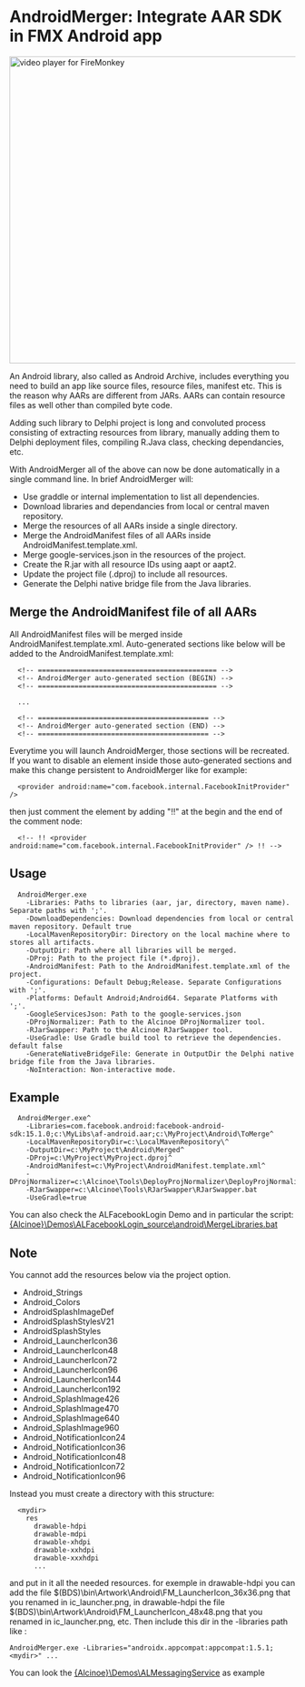 AndroidMerger: Integrate AAR SDK in FMX Android app
===================================================

<img src="https://github.com/MagicFoundation/Alcinoe/blob/master/References/DocImages/img-26.jpg?raw=true" alt="video player for FireMonkey" width="540" style="width:540px;"/>
                                 
An Android library, also called as Android Archive, includes 
everything you need to build an app like source files, 
resource files, manifest etc. This is the reason why AARs are 
different from JARs. AARs can contain resource files as well 
other than compiled byte code. 

Adding such library to Delphi project is long and convoluted 
process consisting of extracting resources from library, 
manually adding them to Delphi deployment files, compiling 
R.Java class, checking dependancies, etc.

With AndroidMerger all of the above can now be done 
automatically in a single command line. In brief 
AndroidMerger will:
 
* Use graddle or internal implementation to list all dependencies.
* Download libraries and dependancies from local or central maven repository.
* Merge the resources of all AARs inside a single directory.
* Merge the AndroidManifest files of all AARs inside AndroidManifest.template.xml.
* Merge google-services.json in the resources of the project.
* Create the R.jar with all resource IDs using aapt or aapt2.
* Update the project file (.dproj) to include all resources.
* Generate the Delphi native bridge file from the Java libraries.
   
Merge the AndroidManifest file of all AARs
------------------------------------------

All AndroidManifest files will be merged inside AndroidManifest.template.xml.
Auto-generated sections like below will be added to the 
AndroidManifest.template.xml:

```
  <!-- ============================================ -->
  <!-- AndroidMerger auto-generated section (BEGIN) -->
  <!-- ============================================ -->
  
  ...
  
  <!-- ========================================== -->
  <!-- AndroidMerger auto-generated section (END) -->
  <!-- ========================================== --> 
```

Everytime you will launch AndroidMerger, those sections will be recreated.
If you want to disable an element inside those auto-generated sections
and make this change persistent to AndroidMerger like for example:

```
  <provider android:name="com.facebook.internal.FacebookInitProvider" />
```

then just comment the element by adding "!!" at the begin and the end 
of the comment node: 

```
  <!-- !! <provider android:name="com.facebook.internal.FacebookInitProvider" /> !! -->
```
   
Usage
-----

```
  AndroidMerger.exe
    -Libraries: Paths to libraries (aar, jar, directory, maven name). Separate paths with ';'.
    -DownloadDependencies: Download dependencies from local or central maven repository. Default true
    -LocalMavenRepositoryDir: Directory on the local machine where to stores all artifacts.
    -OutputDir: Path where all libraries will be merged.
    -DProj: Path to the project file (*.dproj).
    -AndroidManifest: Path to the AndroidManifest.template.xml of the project.
    -Configurations: Default Debug;Release. Separate Configurations with ';'.
    -Platforms: Default Android;Android64. Separate Platforms with ';'.
    -GoogleServicesJson: Path to the google-services.json
    -DProjNormalizer: Path to the Alcinoe DProjNormalizer tool.
    -RJarSwapper: Path to the Alcinoe RJarSwapper tool.
    -UseGradle: Use Gradle build tool to retrieve the dependencies. default false
    -GenerateNativeBridgeFile: Generate in OutputDir the Delphi native bridge file from the Java libraries.
    -NoInteraction: Non-interactive mode.
```

Example
-------

```
  AndroidMerger.exe^
    -Libraries=com.facebook.android:facebook-android-sdk:15.1.0;c:\MyLibs\af-android.aar;c:\MyProject\Android\ToMerge^
    -LocalMavenRepositoryDir=c:\LocalMavenRepository\^
    -OutputDir=c:\MyProject\Android\Merged^
    -DProj=c:\MyProject\MyProject.dproj^
    -AndroidManifest=c:\MyProject\AndroidManifest.template.xml^
    -DProjNormalizer=c:\Alcinoe\Tools\DeployProjNormalizer\DeployProjNormalizer.exe^
    -RJarSwapper=c:\Alcinoe\Tools\RJarSwapper\RJarSwapper.bat
    -UseGradle=true
```
 
You can also check the ALFacebookLogin Demo and in particular the script:
[{Alcinoe}\Demos\ALFacebookLogin\_source\android\MergeLibraries.bat](https://github.com/MagicFoundation/Alcinoe/tree/master/Demos/ALFacebookLogin/_source/android/MergeLibraries.bat)

Note
----

You cannot add the resources below via the project option. 

  * Android_Strings
  * Android_Colors
  * AndroidSplashImageDef
  * AndroidSplashStylesV21
  * AndroidSplashStyles
  * Android_LauncherIcon36
  * Android_LauncherIcon48
  * Android_LauncherIcon72
  * Android_LauncherIcon96
  * Android_LauncherIcon144
  * Android_LauncherIcon192
  * Android_SplashImage426
  * Android_SplashImage470
  * Android_SplashImage640
  * Android_SplashImage960
  * Android_NotificationIcon24
  * Android_NotificationIcon36
  * Android_NotificationIcon48
  * Android_NotificationIcon72
  * Android_NotificationIcon96
  
Instead you must create a directory with this structure:

```
  <mydir>
    res
      drawable-hdpi
      drawable-mdpi
      drawable-xhdpi
      drawable-xxhdpi
      drawable-xxxhdpi
      ...
```

and put in it all the needed resources. for exemple in drawable-hdpi you 
can add the file $(BDS)\bin\Artwork\Android\FM_LauncherIcon_36x36.png that 
you renamed in ic_launcher.png, in drawable-hdpi the file 
$(BDS)\bin\Artwork\Android\FM_LauncherIcon_48x48.png that you renamed in 
ic_launcher.png, etc. Then include this dir in the -libraries path like :

```
AndroidMerger.exe -Libraries="androidx.appcompat:appcompat:1.5.1;<mydir>" ...
```

You can look the [{Alcinoe}\Demos\ALMessagingService](https://github.com/MagicFoundation/Alcinoe/tree/master/Demos/ALMessagingService) as example